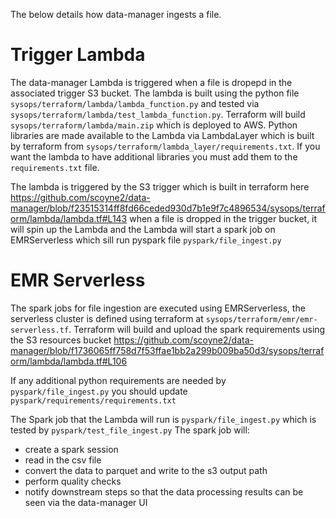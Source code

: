 The below details how data-manager ingests a file.

# Trigger Lambda
The data-manager Lambda is triggered when a file is dropepd in the associated trigger S3 bucket. The lambda is built
using the python file `sysops/terraform/lambda/lambda_function.py` and tested via `sysops/terraform/lambda/test_lambda_function.py`.
Terraform will build `sysops/terraform/lambda/main.zip` which is deployed to AWS. Python libraries are made available to the Lambda via
LambdaLayer which is built by terraform from `sysops/terraform/lambda_layer/requirements.txt`. If you want the lambda to have additional libraries
you must add them to the `requirements.txt` file.

The lambda is triggered by the S3 trigger which is built in terraform here https://github.com/scoyne2/data-manager/blob/f23515314ff8fd66ceded930d7b1e9f7c4896534/sysops/terraform/lambda/lambda.tf#L143 when a file is dropped in the trigger bucket, it will
spin up the Lambda and the Lambda will start a spark job on EMRServerless which sill run pyspark file `pyspark/file_ingest.py`

# EMR Serverless
The spark jobs for file ingestion are executed using EMRServerless, the serverless cluster is defined using terraform at `sysops/terraform/emr/emr-serverless.tf`. Terraform will build and upload the spark requirements using the S3 resources bucket https://github.com/scoyne2/data-manager/blob/f1736065ff758d7f53ffae1bb2a299b009ba50d3/sysops/terraform/lambda/lambda.tf#L106

If any additional python requirements are needed by `pyspark/file_ingest.py` you should update `pyspark/requirements/requirements.txt`

The Spark job that the Lambda will run is `pyspark/file_ingest.py` which is tested by `pyspark/test_file_ingest.py`
The spark job will:
* create a spark session
* read in the csv file
* convert the data to parquet and write to the s3 output path
* perform quality checks
* notify downstream steps so that the data processing results can be seen via the data-manager UI
